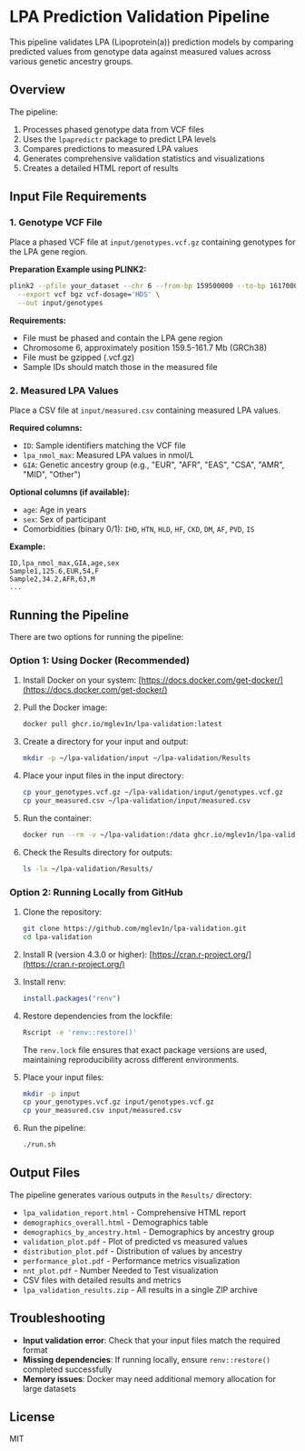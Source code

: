 # LPA Prediction Validation Pipeline

This pipeline validates LPA (Lipoprotein(a)) prediction models by comparing predicted values from genotype data against measured values across various genetic ancestry groups.

## Overview

The pipeline:
1. Processes phased genotype data from VCF files
2. Uses the `lpapredictr` package to predict LPA levels
3. Compares predictions to measured LPA values
4. Generates comprehensive validation statistics and visualizations
5. Creates a detailed HTML report of results

## Input File Requirements

### 1. Genotype VCF File

Place a phased VCF file at `input/genotypes.vcf.gz` containing genotypes for the LPA gene region.

**Preparation Example using PLINK2:**
```bash
plink2 --pfile your_dataset --chr 6 --from-bp 159500000 --to-bp 161700000 \
  --export vcf bgz vcf-dosage='HDS' \
  --out input/genotypes
```

**Requirements:**
- File must be phased and contain the LPA gene region
- Chromosome 6, approximately position 159.5-161.7 Mb (GRCh38)
- File must be gzipped (.vcf.gz)
- Sample IDs should match those in the measured file

### 2. Measured LPA Values

Place a CSV file at `input/measured.csv` containing measured LPA values.

**Required columns:**
- `ID`: Sample identifiers matching the VCF file
- `lpa_nmol_max`: Measured LPA values in nmol/L
- `GIA`: Genetic ancestry group (e.g., "EUR", "AFR", "EAS", "CSA", "AMR", "MID", "Other")

**Optional columns (if available):**
- `age`: Age in years
- `sex`: Sex of participant
- Comorbidities (binary 0/1): `IHD`, `HTN`, `HLD`, `HF`, `CKD`, `DM`, `AF`, `PVD`, `IS`

**Example:**
```
ID,lpa_nmol_max,GIA,age,sex
Sample1,125.6,EUR,54,F
Sample2,34.2,AFR,63,M
...
```

## Running the Pipeline

There are two options for running the pipeline:

### Option 1: Using Docker (Recommended)

1. Install Docker on your system: [https://docs.docker.com/get-docker/](https://docs.docker.com/get-docker/)

2. Pull the Docker image:
   ```bash
   docker pull ghcr.io/mglev1n/lpa-validation:latest
   ```

3. Create a directory for your input and output:
   ```bash
   mkdir -p ~/lpa-validation/input ~/lpa-validation/Results
   ```

4. Place your input files in the input directory:
   ```bash
   cp your_genotypes.vcf.gz ~/lpa-validation/input/genotypes.vcf.gz
   cp your_measured.csv ~/lpa-validation/input/measured.csv
   ```

5. Run the container:
   ```bash
   docker run --rm -v ~/lpa-validation:/data ghcr.io/mglev1n/lpa-validation:latest
   ```

6. Check the Results directory for outputs:
   ```bash
   ls -la ~/lpa-validation/Results/
   ```

### Option 2: Running Locally from GitHub

1. Clone the repository:
   ```bash
   git clone https://github.com/mglev1n/lpa-validation.git
   cd lpa-validation
   ```

2. Install R (version 4.3.0 or higher): [https://cran.r-project.org/](https://cran.r-project.org/)

3. Install renv:
   ```r
   install.packages("renv")
   ```

4. Restore dependencies from the lockfile:
   ```bash
   Rscript -e 'renv::restore()'
   ```

   The `renv.lock` file ensures that exact package versions are used, maintaining reproducibility across different environments.

5. Place your input files:
   ```bash
   mkdir -p input
   cp your_genotypes.vcf.gz input/genotypes.vcf.gz
   cp your_measured.csv input/measured.csv
   ```

6. Run the pipeline:
   ```bash
   ./run.sh
   ```

## Output Files

The pipeline generates various outputs in the `Results/` directory:

- `lpa_validation_report.html` - Comprehensive HTML report
- `demographics_overall.html` - Demographics table
- `demographics_by_ancestry.html` - Demographics by ancestry group
- `validation_plot.pdf` - Plot of predicted vs measured values
- `distribution_plot.pdf` - Distribution of values by ancestry
- `performance_plot.pdf` - Performance metrics visualization
- `nnt_plot.pdf` - Number Needed to Test visualization
- CSV files with detailed results and metrics
- `lpa_validation_results.zip` - All results in a single ZIP archive

## Troubleshooting

- **Input validation error**: Check that your input files match the required format
- **Missing dependencies**: If running locally, ensure `renv::restore()` completed successfully
- **Memory issues**: Docker may need additional memory allocation for large datasets

## License

MIT
